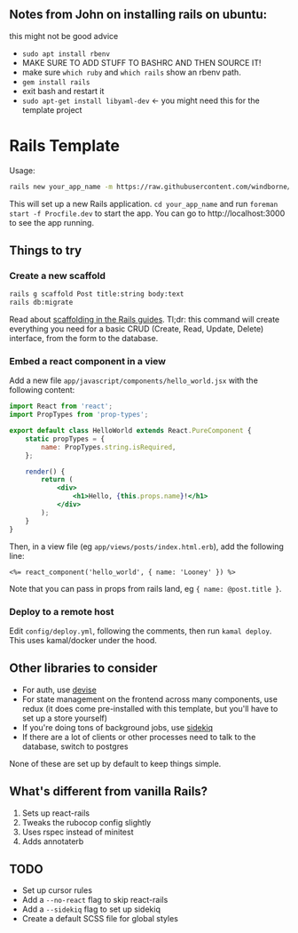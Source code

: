 ## Notes from John on installing rails on ubuntu:
this might not be good advice
+ `sudo apt install rbenv`
+ MAKE SURE TO ADD STUFF TO BASHRC AND THEN SOURCE IT!
+ make sure `which ruby` and `which rails` show an rbenv path.
+ `gem install rails`
+ exit bash and restart it
+ `sudo apt-get install libyaml-dev` <- you might need this for the template project


# Rails Template

Usage:
```bash
rails new your_app_name -m https://raw.githubusercontent.com/windborne/rails-template/refs/heads/main/template.rb -J -T
```

This will set up a new Rails application.
`cd your_app_name` and run `foreman start -f Procfile.dev` to start the app.
You can go to http://localhost:3000 to see the app running.

## Things to try

### Create a new scaffold
```bash
rails g scaffold Post title:string body:text
rails db:migrate
```

Read about [scaffolding in the Rails guides](https://guides.rubyonrails.org/v3.2/getting_started.html#getting-up-and-running-quickly-with-scaffolding).
Tl;dr: this command will create everything you need for a basic CRUD (Create, Read, Update, Delete) interface, from the form to the database.

### Embed a react component in a view
Add a new file `app/javascript/components/hello_world.jsx` with the following content:
```jsx
import React from 'react';
import PropTypes from 'prop-types';

export default class HelloWorld extends React.PureComponent {
    static propTypes = {
        name: PropTypes.string.isRequired,
    };

    render() {
        return (
            <div>
                <h1>Hello, {this.props.name}!</h1>
            </div>
        );
    }
}
```

Then, in a view file (eg `app/views/posts/index.html.erb`), add the following line:
```erb
<%= react_component('hello_world', { name: 'Looney' }) %>
```

Note that you can pass in props from rails land, eg `{ name: @post.title }`.

### Deploy to a remote host
Edit `config/deploy.yml`, following the comments, then run `kamal deploy`.
This uses kamal/docker under the hood.

## Other libraries to consider
- For auth, use [devise](https://github.com/heartcombo/devise)
- For state management on the frontend across many components, use redux (it does come pre-installed with this template, but you'll have to set up a store yourself)
- If you're doing tons of background jobs, use [sidekiq](https://github.com/sidekiq/sidekiq)
- If there are a lot of clients or other processes need to talk to the database, switch to postgres

None of these are set up by default to keep things simple.

## What's different from vanilla Rails?
1. Sets up react-rails
2. Tweaks the rubocop config slightly
3. Uses rspec instead of minitest
4. Adds annotaterb

## TODO
- Set up cursor rules
- Add a `--no-react` flag to skip react-rails
- Add a `--sidekiq` flag to set up sidekiq
- Create a default SCSS file for global styles
